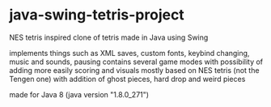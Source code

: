 # java-swing-tetris-project
NES tetris inspired clone of tetris made in Java using Swing

implements things such as XML saves, custom fonts, keybind changing, music and sounds, pausing
contains several game modes with possibility of adding more easily
scoring and visuals mostly based on NES tetris (not the Tengen one) with addition of ghost pieces, hard drop and weird pieces

made for Java 8 (java version "1.8.0_271")
